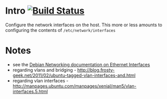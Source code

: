 # Intro [![Build Status](https://travis-ci.org/triplepoint/ansible-network-interfaces.svg?branch=master)](https://travis-ci.org/triplepoint/ansible-network-interfaces)
Configure the network interfaces on the host.  This more or less amounts to
configuring the contents of `/etc/network/interfaces`

# Notes
- see the [Debian Networking documentation on Ethernet Interfaces](https://wiki.debian.org/NetworkConfiguration#Setting_up_an_Ethernet_Interface)
- regarding vlans and bridging - http://blog.frosty-geek.net/2011/02/ubuntu-tagged-vlan-interfaces-and.html
- regarding vlan interfaces - http://manpages.ubuntu.com/manpages/xenial/man5/vlan-interfaces.5.html
